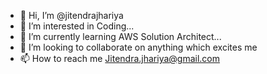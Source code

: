 - 👋 Hi, I’m @jitendrajhariya
- 👀 I’m interested in Coding...
- 🌱 I’m currently learning AWS Solution Architect...
- 💞️ I’m looking to collaborate on anything which excites me 
- 📫 How to reach me Jitendra.jhariya@gmail.com
<!---
jitendrajhariya/jitendrajhariya is a ✨ special ✨ repository because its `README.md` (this file) appears on your GitHub profile.
You can click the Preview link to take a look at your changes.
--->
